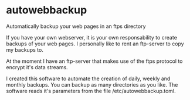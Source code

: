 # autowebbackup
Automatically backup your web pages in an ftps directory

If you have your own webserver, it is your own responsability to create backups of your web pages. I personally like to rent an ftp-server to copy my backups to.

At the moment I have an ftp-server that makes use of the ftps protocol to encrypt it's data streams.

I created this software to automate the creation of daily, weekly and monthly backups. You can backup as many directories as you like. The software reads it's parameters from the file /etc/autowebbackup.toml.


